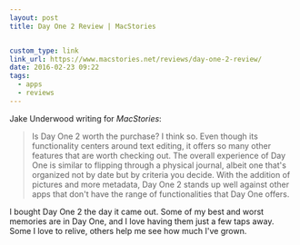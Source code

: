 ```yaml
---
layout: post
title: Day One 2 Review | MacStories


custom_type: link
link_url: https://www.macstories.net/reviews/day-one-2-review/
date: 2016-02-23 09:22
tags:
  - apps
  - reviews
---
```

Jake Underwood writing for *MacStories*:

> Is Day One 2 worth the purchase? I think so. Even though its functionality centers around text editing, it offers so many other features that are worth checking out. The overall experience of Day One is similar to flipping through a physical journal, albeit one that's organized not by date but by criteria you decide. With the addition of pictures and more metadata, Day One 2 stands up well against other apps that don't have the range of functionalities that Day One offers.

I bought Day One 2 the day it came out. Some of my best and worst memories are in Day One, and I love having them just a few taps away. Some I love to relive, others help me see how much I've grown.
